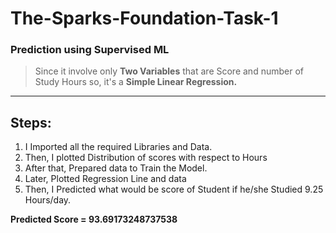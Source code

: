 # The-Sparks-Foundation-Task-1
### Prediction using Supervised ML

> Since it involve only **Two Variables** that are Score and number of Study Hours so, it's a **Simple Linear Regression.**
---
## Steps:
1. I Imported all the required Libraries and Data.
2. Then, I plotted Distribution of scores with respect to Hours
3. After that, Prepared data to Train the Model.
4. Later, Plotted Regression Line and data
5. Then, I Predicted what would be score of Student if he/she Studied 9.25 Hours/day.

  **Predicted Score = 93.69173248737538**
